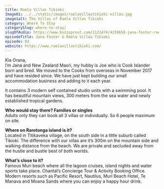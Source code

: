 ```yaml
---
title: Raela Villas Tikioki
Image01: ../../static/images/raelavillastikioki-villas.jpg
image1alt: The Villas of Raela Villas Tikioki
category: Where To Stay
categorySlug: where-to-stay/
slugOfAudio: https://www.buzzsprout.com/1121474/4159658-jana-foster-raela-villas-tikioki.mp3
episodeTitle: Jana Foster & Raela Villas Tikioki
episode: 03
website: https://www.raelavillastikioki.com/
---
```


Kia Orana,<br />
I’m Jana and New Zealand Maori, my hubby is Joe who is Cook Islander born and bred. We moved to the Cooks from overseas in November 2017 and have resided since. We have just kept building our small accommodation business and adding to it each year.  

It contains 3 modern self contained studio units with a swimming pool. It has beautiful mountain views, 300 meters from the sea water and newly established tropical gardens. 


<strong>Who would stay there? Families or singles </strong><br />
Adults only they can book all 3 villas or individually. So 6 people maximum on site.


<strong>Where on Rarotonga island is it?</strong> <br />
Located in Titikaveka village, on the south side in a little suburb called Tikioki. The difference with our villas are it’s 300m on the mountain side and walking distance from the beach. We are private and secluded away from the hustle and bustle best of both worlds. 

<strong>What’s close to it?</strong><br />
Famous Muri beach where all the lagoon cruises, island nights and water sports take place. Chantal’s Concierge Tour & Activity Booking Office. Modern resorts such as Pacific Resort, Nautilus, Muri Beach Hotel, Te Manava and Moana Sands where you can enjoy a happy hour drink. 